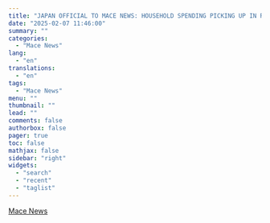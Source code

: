 ```yaml
---
title: "JAPAN OFFICIAL TO MACE NEWS: HOUSEHOLD SPENDING PICKING UP IN RECENT MONTHS BUT ALSO BOOSTED BY VOLATILE FACTORS, UNCERTAIN IF UPTREND WILL CONTINUE"
date: "2025-02-07 11:46:00"
summary: ""
categories:
  - "Mace News"
lang:
  - "en"
translations:
  - "en"
tags:
  - "Mace News"
menu: ""
thumbnail: ""
lead: ""
comments: false
authorbox: false
pager: true
toc: false
mathjax: false
sidebar: "right"
widgets:
  - "search"
  - "recent"
  - "taglist"
---
```




[Mace News](https://www.tradingview.com/news/macenews:b07f09841094b:0-japan-official-to-mace-news-household-spending-picking-up-in-recent-months-but-also-boosted-by-volatile-factors-uncertain-if-uptrend-will-continue/)
